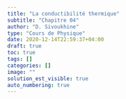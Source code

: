 ```yaml
---
title: "La conductibilité thermique"
subtitle: "Chapitre 04"
author: "D. Sivoukhine"
type: "Cours de Physique"
date: 2020-12-14T22:59:37+04:00
draft: true
toc: true
tags: []
categories: []
image: ""
solution_est_visible: true
auto_numbering: true
---
```

